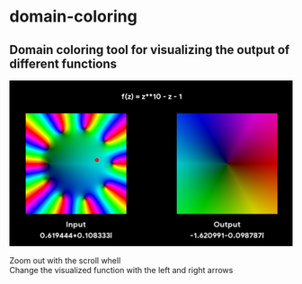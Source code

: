# domain-coloring
 
## Domain coloring tool for visualizing the output of different functions

![image info](res/demo.png)

Zoom out with the scroll whell  
Change the visualized function with the left and right arrows